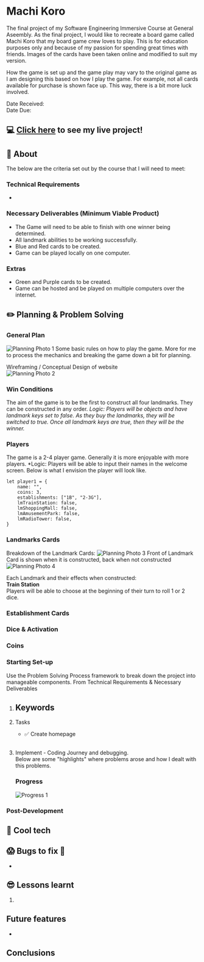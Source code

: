 # Machi Koro
The final project of my Software Engineering Immersive Course at General Aseembly. As the final project, I would like to recreate a board game called Machi Koro that my board game crew loves to play. This is for education purposes only and because of my passion for spending great times with friends. Images of the cards have been taken online and modified to suit my version. <br/> 

How the game is set up and the game play may vary to the original game as I am designing this based on how I play the game. For example, not all cards available for purchase is shown face up. This way, there is a bit more luck involved. <br/> 

Date Received: <br/>
Date Due: 

## :computer: [Click here]() to see my live project!

## :page_facing_up: About
The below are the criteria set out by the course that I will need to meet:
### Technical Requirements
-   


### Necessary Deliverables (Minimum Viable Product)
-   The Game will need to be able to finish with one winner being determined.
-   All landmark abilities to be working successfully.
-   Blue and Red cards to be created. 
-   Game can be played locally on one computer.


### Extras
-   Green and Purple cards to be created.
-   Game can be hosted and be played on multiple computers over the internet.

 
## :pencil2: Planning & Problem Solving
### General Plan
![Planning Photo 1](/images/Planning_01.jpg)
Some basic rules on how to play the game. More for me to process the mechanics and breaking the game down a bit for planning. 

Wireframing / Conceptual Design of website <br/> 
![Planning Photo 2](/images/Planning_02.jpg)

### Win Conditions
The aim of the game is to be the first to construct all four landmarks. They can be constructed in any order.
    *Logic: Players will be objects and have landmark keys set to false. As they buy the landmarks, they will be switched to true. Once all landmark keys are true, then they will be the winner.*

### Players
The game is a 2-4 player game. Generally it is more enjoyable with more players. 
    *Logic: Players will be able to input their names in the welcome screen. Below is what I envision the player will look like.

```
let player1 = {
    name: "",
    coins: 3,
    establishments: ["1B", "2-3G"],
    lmTrainStation: false,
    lmShoppingMall: false,
    lmAmusementPark: false,
    lmRadioTower: false,
}
```

### Landmarks Cards
Breakdown of the Landmark Cards:
![Planning Photo 3](/images/Planning_03.jpg)
Front of Landmark Card is shown when it is constructed, back when not constructed
![Planning Photo 4](/images/Planning_04.jpg)

Each Landmark and their effects when constructed:<br/> 
**Train Station**<br/> 
Players will be able to choose at the beginning of their turn to roll 1 or 2 dice. 


### Establishment Cards

### Dice & Activation



### Coins

### Starting Set-up


Use the Problem Solving Process framework to break down the project into manageable components. From Technical Requirements & Necessary Deliverables
1.  Keywords 
    -



2.  Tasks <br/>
    - :white_check_mark: Create homepage
    <br/>
    

3.  Implement - Coding Journey and debugging.<br/> 
    Below are some "highlights" where problems arose and how I dealt with this problems. <br/> 

    ### Progress
    ![Progress 1](./images/Progress_01.png)
    
### Post-Development




## :rocket: Cool tech



## :scream: Bugs to fix :bug:
- 

## :sunglasses: Lessons learnt
1.  


## Future features
- 

## Conclusions

